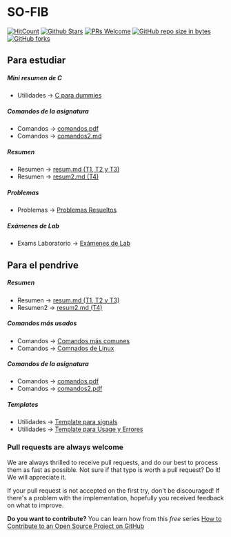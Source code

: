 # SO-FIB
[![HitCount](http://hits.dwyl.io/mrrobb/SO-FIB.svg)]()
[![Github Stars](http://githubbadges.com/star.svg?user=mrrobb&repo=SO-FIB&style=flat&color=fff&background=000)](https://github.com/MrRobb/SO-FIB)
[![PRs Welcome](https://img.shields.io/badge/PRs-welcome-brightgreen.svg?style=flat-square)](https://egghead.io/courses/how-to-contribute-to-an-open-source-project-on-github)
[![GitHub repo size in bytes](https://img.shields.io/github/repo-size/mrrobb/SO-FIB.svg)](https://github.com/MrRobb/SO-FIB)
[![GitHub forks](https://img.shields.io/github/forks/mrrobb/SO-FIB.svg?style=social&label=Fork)](https://github.com/MrRobb/SO-FIB/fork)

## Para estudiar

##### Mini resumen de C
- Utilidades -> [C para dummies](https://github.com/MrRobb/SO-FIB/blob/master/Utilidades/C%20para%20dummies.md)

##### Comandos de la asignatura
- Comandos -> [comandos.pdf](https://github.com/MrRobb/SO-FIB/blob/master/comandos/comandos.pdf)
- Comandos -> [comandos2.md](https://github.com/MrRobb/SO-FIB/blob/master/comandos/comandos2.pdf)

##### Resumen
- Resumen -> [resum.md (T1, T2 y T3)](https://github.com/MrRobb/SO-FIB/blob/master/Resumen/resum.md)
- Resumen -> [resum2.md (T4)](https://github.com/MrRobb/SO-FIB/blob/master/Resumen/resum2.md)

##### Problemas
- Problemas -> [Problemas Resueltos](https://github.com/MrRobb/SO-FIB/blob/master/Problemas/Soluciones%20Algunos%20Problemas%20T1%20-%20T2%20-%20T3.pdf)

##### Exámenes de Lab
- Exams Laboratorio -> [Exámenes de Lab](https://github.com/MrRobb/SO-FIB/tree/master/Exams%20Laboratorio)

## Para el pendrive

##### Resumen
- Resumen -> [resum.md (T1, T2 y T3)](https://github.com/MrRobb/SO-FIB/blob/master/Resumen/resum.md)
- Resumen2 -> [resum2.md (T4)](https://github.com/MrRobb/SO-FIB/blob/master/Resumen/resum2.md)

##### Comandos más usados
- Comandos -> [Comandos más comunes](https://github.com/MrRobb/SO-FIB/tree/master/comandos/common_pdf)
- Comandos -> [Comnados de Linux](https://github.com/MrRobb/SO-FIB/tree/master/comandos/linux_pdf)

##### Comandos de la asignatura
- Comandos -> [comandos.pdf](https://github.com/MrRobb/SO-FIB/blob/master/comandos/comandos.pdf)
- Comandos -> [comandos2.pdf](https://github.com/MrRobb/SO-FIB/blob/master/comandos/comandos2.pdf)

##### Templates
- Utilidades -> [Template para signals](https://github.com/MrRobb/SO-FIB/blob/master/Utilidades/signals_template.c)
- Utilidades -> [Template para Usage y Errores](https://github.com/MrRobb/SO-FIB/blob/master/Utilidades/UsageYErrores.c)

### Pull requests are always welcome

We are always thrilled to receive pull requests, and do our best to
process them as fast as possible. Not sure if that typo is worth a pull
request? Do it! We will appreciate it.

If your pull request is not accepted on the first try, don't be
discouraged! If there's a problem with the implementation, hopefully you
received feedback on what to improve.


**Do you want to contribute?** You can learn how from this *free* series [How to Contribute to an Open Source Project on GitHub](https://egghead.io/series/how-to-contribute-to-an-open-source-project-on-github)
